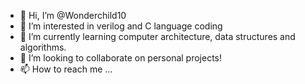 - 👋 Hi, I’m @Wonderchild10
- 👀 I’m interested in verilog and C language coding 
- 🌱 I’m currently learning computer architecture, data structures and algorithms.
- 💞️ I’m looking to collaborate on personal projects!
- 📫 How to reach me ...

<!---
Wonderchild10/Wonderchild10 is a ✨ special ✨ repository because its `README.md` (this file) appears on your GitHub profile.
You can click the Preview link to take a look at your changes.
--->
